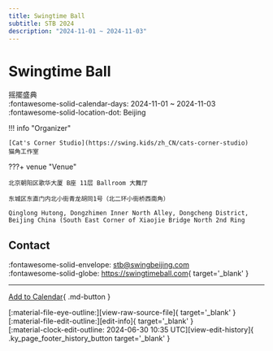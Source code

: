 ```yaml
---
title: Swingtime Ball
subtitle: STB 2024
description: "2024-11-01 ~ 2024-11-03"
---
```


# Swingtime Ball 

摇擺盛典  
:fontawesome-solid-calendar-days: 2024-11-01 ~ 2024-11-03  
:fontawesome-solid-location-dot: Beijing  

!!! info "Organizer"

    [Cat's Corner Studio](https://swing.kids/zh_CN/cats-corner-studio)  
    猫角工作室  

???+ venue "Venue"

    北京朝阳区歌华大厦 B座 11层 Ballroom 大舞厅  
      
    东城区东直门内北小街青龙胡同1号（北二环小街桥西南角）  
      
    Qinglong Hutong, Dongzhimen Inner North Alley, Dongcheng District, Beijing China (South East Corner of Xiaojie Bridge North 2nd Ring  

## Contact

:fontawesome-solid-envelope: <stb@swingbeijing.com>  
:fontawesome-solid-globe: <https://swingtimeball.com>{ target='_blank' }  

---

[Add to Calendar](https://swing.news/ics/en/2024/zh_CN/swingtime-ball-2024.ics){ .md-button }

<div class="ky_page_footer" markdown>
<div class="ky_page_footer_trailing" markdown="span">
[:material-file-eye-outline:][view-raw-source-file]{ target='_blank' }
[:material-file-edit-outline:][edit-info]{ target='_blank' }
</div>
<div class="ky_page_footer_leading" markdown="span">
[:material-clock-edit-outline: 2024-06-30 10:35 UTC][view-edit-history]{ .ky_page_footer_history_button target='_blank' }
</div>
</div>

[view-raw-source-file]: https://github.com/swingdance/events/blob/main/2024/zh_CN/swingtime-ball-2024.json "View Raw Source File"
[edit-info]: https://github.com/swingdance/events/issues/new?assignees=&labels=update+event&projects=&template=03-update_entity.yml&title=%5B2024%2Fzh_CN%5D%20Swingtime%20Ball&region=zh_CN&year=2024&id=swingtime-ball-2024&name=Swingtime%20Ball&org_id=cats-corner-studio "Edit Info"

[view-edit-history]: https://github.com/swingdance/events/commits/main/2024/zh_CN/swingtime-ball-2024.json "View Edit History"
